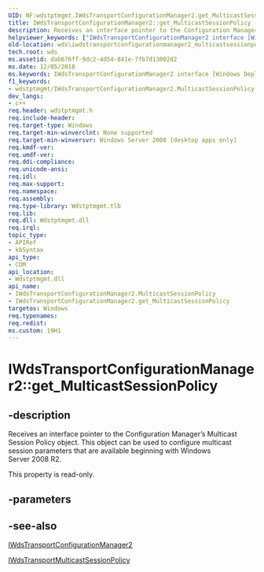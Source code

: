 ```yaml
---
UID: NF:wdstptmgmt.IWdsTransportConfigurationManager2.get_MulticastSessionPolicy
title: IWdsTransportConfigurationManager2::get_MulticastSessionPolicy (wdstptmgmt.h)
description: Receives an interface pointer to the Configuration Manager’s Multicast Session Policy object. This object can be used to configure multicast session parameters that are available beginning with Windows Server 2008 R2.
helpviewer_keywords: ["IWdsTransportConfigurationManager2 interface [Windows Deployment Services]","MulticastSessionPolicy property","IWdsTransportConfigurationManager2.MulticastSessionPolicy","IWdsTransportConfigurationManager2.get_MulticastSessionPolicy","IWdsTransportConfigurationManager2::MulticastSessionPolicy","IWdsTransportConfigurationManager2::get_MulticastSessionPolicy","MulticastSessionPolicy property [Windows Deployment Services]","MulticastSessionPolicy property [Windows Deployment Services]","IWdsTransportConfigurationManager2 interface","get_MulticastSessionPolicy","wds.iwdstransportconfigurationmanager2_multicastsessionpolicy","wdstptmgmt/IWdsTransportConfigurationManager2::MulticastSessionPolicy","wdstptmgmt/IWdsTransportConfigurationManager2::get_MulticastSessionPolicy"]
old-location: wds\iwdstransportconfigurationmanager2_multicastsessionpolicy.htm
tech.root: wds
ms.assetid: dab676ff-9dc2-4d54-841e-7fb7d13002d2
ms.date: 12/05/2018
ms.keywords: IWdsTransportConfigurationManager2 interface [Windows Deployment Services],MulticastSessionPolicy property, IWdsTransportConfigurationManager2.MulticastSessionPolicy, IWdsTransportConfigurationManager2.get_MulticastSessionPolicy, IWdsTransportConfigurationManager2::MulticastSessionPolicy, IWdsTransportConfigurationManager2::get_MulticastSessionPolicy, MulticastSessionPolicy property [Windows Deployment Services], MulticastSessionPolicy property [Windows Deployment Services],IWdsTransportConfigurationManager2 interface, get_MulticastSessionPolicy, wds.iwdstransportconfigurationmanager2_multicastsessionpolicy, wdstptmgmt/IWdsTransportConfigurationManager2::MulticastSessionPolicy, wdstptmgmt/IWdsTransportConfigurationManager2::get_MulticastSessionPolicy
f1_keywords:
- wdstptmgmt/IWdsTransportConfigurationManager2.MulticastSessionPolicy
dev_langs:
- c++
req.header: wdstptmgmt.h
req.include-header: 
req.target-type: Windows
req.target-min-winverclnt: None supported
req.target-min-winversvr: Windows Server 2008 [desktop apps only]
req.kmdf-ver: 
req.umdf-ver: 
req.ddi-compliance: 
req.unicode-ansi: 
req.idl: 
req.max-support: 
req.namespace: 
req.assembly: 
req.type-library: Wdstptmgmt.tlb
req.lib: 
req.dll: Wdstptmgmt.dll
req.irql: 
topic_type:
- APIRef
- kbSyntax
api_type:
- COM
api_location:
- Wdstptmgmt.dll
api_name:
- IWdsTransportConfigurationManager2.MulticastSessionPolicy
- IWdsTransportConfigurationManager2.get_MulticastSessionPolicy
targetos: Windows
req.typenames: 
req.redist: 
ms.custom: 19H1
---
```


# IWdsTransportConfigurationManager2::get_MulticastSessionPolicy


## -description


Receives an interface pointer to the Configuration Manager’s Multicast Session Policy object. This object can be used to configure multicast session parameters that are available beginning with Windows Server 2008 R2.

This property is read-only.


## -parameters


## -see-also




<a href="https://docs.microsoft.com/windows/desktop/api/wdstptmgmt/nn-wdstptmgmt-iwdstransportconfigurationmanager2">IWdsTransportConfigurationManager2</a>



<a href="https://docs.microsoft.com/windows/desktop/api/wdstptmgmt/nn-wdstptmgmt-iwdstransportmulticastsessionpolicy">IWdsTransportMulticastSessionPolicy</a>
 

 

